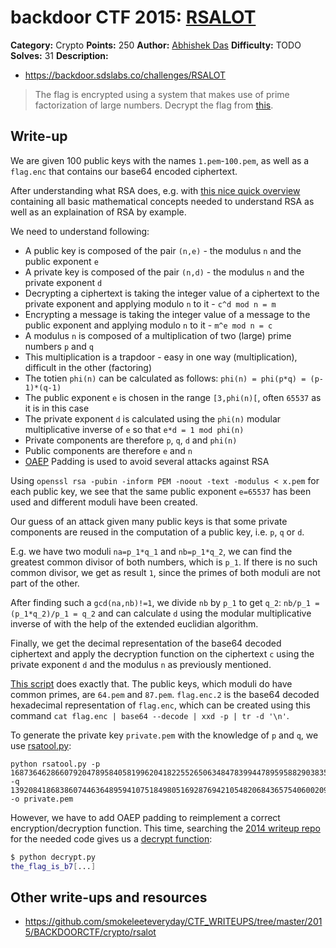 # backdoor CTF 2015: [RSALOT](https://backdoor.sdslabs.co/challenges/RSALOT)

**Category:** Crypto
**Points:** 250
**Author:** [Abhishek Das](https://backdoor.sdslabs.co/users/abhshkdz)
**Difficulty:** TODO
**Solves:** 31
**Description:** 

* <https://backdoor.sdslabs.co/challenges/RSALOT>

> The flag is encrypted using a system that makes use of prime factorization of large numbers. Decrypt the flag from [this](http://hack.bckdr.in/RSALOT/RSALOT.tar.gz).

## Write-up

We are given 100 public keys with the names `1.pem`-`100.pem`, as well as a `flag.enc` that contains our base64 encoded ciphertext.

After understanding what RSA does, e.g. with [this nice quick overview](http://doctrina.org/How-RSA-Works-With-Examples.html) containing all basic mathematical concepts needed to understand RSA as well as an explaination of RSA by example.

We need to understand following:

* A public key is composed of the pair `(n,e)` - the modulus `n` and the public exponent `e`
* A private key is composed of the pair `(n,d)` -  the modulus `n` and the private exponent `d`
* Decrypting a ciphertext is taking the integer value of a ciphertext to the private exponent and applying modulo `n` to it - `c^d mod n = m`
* Encrypting a message is taking the integer value of a message to the public exponent and applying modulo `n` to it - `m^e mod n = c`
* A modulus `n` is composed of a multiplication of two (large) prime numbers `p` and `q`
* This multiplication is a trapdoor - easy in one way (multiplication), difficult in the other (factoring)
* The totien `phi(n)` can be calculated as follows: `phi(n) = phi(p*q) = (p-1)*(q-1)`
* The public exponent `e` is chosen in the range `[3,phi(n)[`, often `65537` as it is in this case
* The private exponent `d` is calculated using the `phi(n)` modular multiplicative inverse of `e` so that `e*d = 1 mod phi(n)`
* Private components are therefore `p`, `q`, `d` and `phi(n)`
* Public components are therefore `e` and `n`
* [OAEP](http://en.wikipedia.org/wiki/Optimal_asymmetric_encryption_padding) Padding is used to avoid several attacks against RSA

Using `openssl rsa -pubin -inform PEM -noout -text -modulus < x.pem` for each public key, we see that the same public exponent `e=65537` has been used and different moduli have been created.

Our guess of an attack given many public keys is that some private components are reused in the computation of a public key, i.e. `p`, `q` or `d`.

E.g. we have two moduli `na=p_1*q_1` and `nb=p_1*q_2`, we can find the greatest common divisor of both numbers, which is `p_1`. If there is no such common divisor, we get as result `1`, since the primes of both moduli are not part of the other.

After finding such a `gcd(na,nb)!=1`, we divide `nb` by `p_1` to get `q_2`: `nb/p_1 = (p_1*q_2)/p_1 = q_2` and can calculate `d` using the modular multiplicative inverse of with the help of the extended euclidian algorithm.

Finally, we get the decimal representation of the base64 decoded ciphertext and apply the decryption function on the ciphertext `c` using the private exponent `d` and the modulus `n` as previously mentioned.

[This script](rsasolve.py) does exactly that. The public keys, which moduli do have common primes, are `64.pem` and `87.pem`. `flag.enc.2` is the base64 decoded hexadecimal representation of `flag.enc`, which can be created using this command `cat flag.enc | base64 --decode | xxd -p | tr -d '\n'`.

To generate the private key `private.pem` with the knowledge of `p` and `q`, we use [rsatool.py](https://github.com/ius/rsatool):

```
python rsatool.py -p 168736462866079204789584058199620418225526506348478399447895958829038354002285480486576728303147995561507709511105490546002439968559726489519296139857978907240880718150991015966920369123795034196767754935707681686046233424449917085120027639055362329862072939086970892956139024391556483288415208981014264336691 -q 139208418683860744636489594107518498051692876942105482068436575406002091300025595750940476658875774324613311765708231971440632450100860632595797604226237831396754383891914573698131769762436941837224713009721577421233571830899874638297795728204831707647487557389464078420524002550428515370686466308350190419191 -o private.pem
```

However, we have to add OAEP padding to reimplement a correct encryption/decryption function. This time, searching the [2014 writeup repo](https://github.com/ctfs/write-ups-2014/tree/master/asis-ctf-finals-2014/rsa-in-real-world) for the needed code gives us a [decrypt function](decrypt.py):

```bash
$ python decrypt.py 
the_flag_is_b7[...]
```



## Other write-ups and resources

* <https://github.com/smokeleeteveryday/CTF_WRITEUPS/tree/master/2015/BACKDOORCTF/crypto/rsalot>